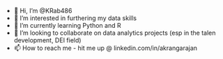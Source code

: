 - 👋 Hi, I’m @KRab486
- 👀 I’m interested in furthering my data skills
- 🌱 I’m currently learning Python and R 
- 💞️ I’m looking to collaborate on data analytics projects (esp in the talen development, DEI field)
- 📫 How to reach me - hit me up @ linkedin.com/in/akrangarajan

<!---
KRab486/KRab486 is a ✨ special ✨ repository because its `README.md` (this file) appears on your GitHub profile.
You can click the Preview link to take a look at your changes.
--->

